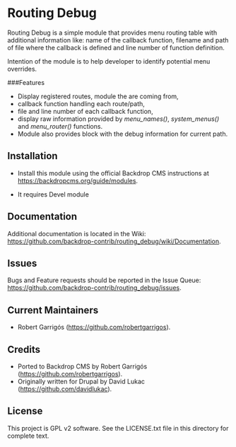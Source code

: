 Routing Debug
======================

Routing Debug is a simple module that provides menu routing table with
additional information like: name of the callback function, filename and
path of file where the callback is defined and line number of function 
definition.

Intention of the module is to help developer to identify potential menu
overrides.

###Features

- Display registered routes, module the are coming from,
- callback function handling each route/path,
- file and line number of each callback function,
- display raw information provided by _menu_names()_, _system_menus()_
  and _menu_router()_ functions.
- Module also provides block with the debug information for current path.



Installation
------------

- Install this module using the official Backdrop CMS instructions at
  https://backdropcms.org/guide/modules.

- It requires Devel module

Documentation
-------------

Additional documentation is located in the Wiki:
https://github.com/backdrop-contrib/routing_debug/wiki/Documentation.

Issues
------

Bugs and Feature requests should be reported in the Issue Queue:
https://github.com/backdrop-contrib/routing_debug/issues.

Current Maintainers
-------------------

- Robert Garrigós (https://github.com/robertgarrigos).

Credits
-------

- Ported to Backdrop CMS by Robert Garrigós (https://github.com/robertgarrigos).
- Originally written for Drupal by David Lukac (https://github.com/davidlukac).

License
-------

This project is GPL v2 software. See the LICENSE.txt file in this directory for
complete text.

